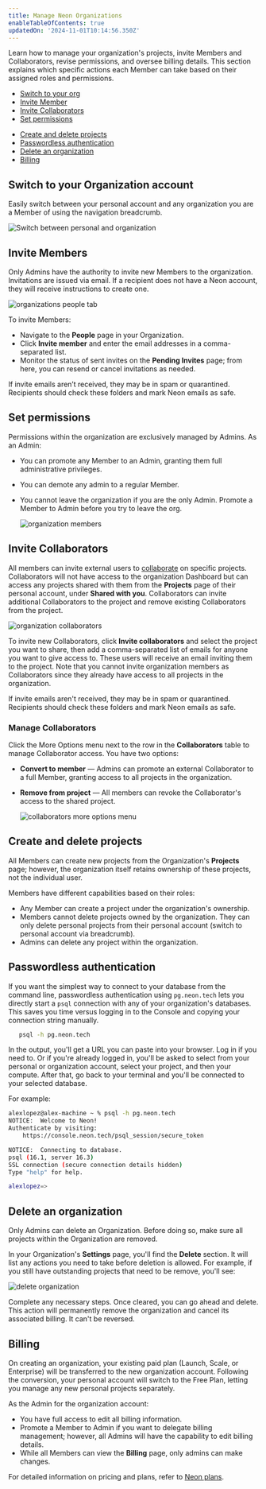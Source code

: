 ```yaml
---
title: Manage Neon Organizations
enableTableOfContents: true
updatedOn: '2024-11-01T10:14:56.350Z'
---
```


<FeatureBeta/>

Learn how to manage your organization's projects, invite Members and Collaborators, revise permissions, and oversee billing details. This section explains which specific actions each Member can take based on their assigned roles and permissions.

<div style={{ display: 'flex' }}>
  <div style={{ flex: 1, paddingRight: '20px' }}>
    <ul>
      <li><a href="#switch-to-your-organization-account">Switch to your org</a></li>
      <li><a href="#invite-members">Invite Member</a></li>
      <li><a href="#invite-collaborators">Invite Collaborators</a></li>
      <li><a href="#set-permissions" style={{ cursor: 'pointer' }} >Set permissions</a></li>
    </ul>
  </div>
  <div style={{ flex: 1 }}>
    <ul>
      <li><a href="#create-and-delete-projects">Create and delete projects</a></li>
      <li><a href="#passwordless-authentication">Passwordless authentication</a></li>
      <li><a href="#delete-an-organization">Delete an organization</a></li>
      <li><a href="#billing">Billing</a></li>
    </ul>
  </div>
</div>

## Switch to your Organization account

Easily switch between your personal account and any organization you are a Member of using the navigation breadcrumb.

![Switch between personal and organization](/docs/manage/switch_to_org.png 'no-border')

## Invite Members

Only Admins have the authority to invite new Members to the organization. Invitations are issued via email. If a recipient does not have a Neon account, they will receive instructions to create one.

![organizations people tab](/docs/manage/orgs_people.png)

To invite Members:

- Navigate to the **People** page in your Organization.
- Click **Invite member** and enter the email addresses in a comma-separated list.
- Monitor the status of sent invites on the **Pending Invites** page; from here, you can resend or cancel invitations as needed.

<Admonition type="note" title="Invites not received?">
If invite emails aren’t received, they may be in spam or quarantined. Recipients should check these folders and mark Neon emails as safe.
</Admonition>

## Set permissions

Permissions within the organization are exclusively managed by Admins. As an Admin:

- You can promote any Member to an Admin, granting them full administrative privileges.
- You can demote any admin to a regular Member.
- You cannot leave the organization if you are the only Admin. Promote a Member to Admin before you try to leave the org.

  ![organization members](/docs/manage/orgs_members_kebab.png 'no-border')

## Invite Collaborators

All members can invite external users to [collaborate](/docs/guides/project-collaboration-guide) on specific projects. Collaborators will not have access to the organization Dashboard but can access any projects shared with them from the **Projects** page of their personal account, under **Shared with you**. Collaborators can invite additional Collaborators to the project and remove existing Collaborators from the project.

![organization collaborators](/docs/manage/org_collaborators.png)

To invite new Collaborators, click **Invite collaborators** and select the project you want to share, then add a comma-separated list of emails for anyone you want to give access to. These users will receive an email inviting them to the project. Note that you cannot invite organization members as Collaborators since they already have access to all projects in the organization.

<Admonition type="note" title="Invites not received?">
If invite emails aren't received, they may be in spam or quarantined. Recipients should check these folders and mark Neon emails as safe.
</Admonition>

### Manage Collaborators

Click the More Options menu next to the row in the **Collaborators** table to manage Collaborator access. You have two options:

- **Convert to member** — Admins can promote an external Collaborator to a full Member, granting access to all projects in the organization.
- **Remove from project** — All members can revoke the Collaborator's access to the shared project.

  ![collaborators more options menu](/docs/manage/orgs_collaborators_kebab.png 'no-border')

## Create and delete projects

All Members can create new projects from the Organization's **Projects** page; however, the organization itself retains ownership of these projects, not the individual user.

Members have different capabilities based on their roles:

- Any Member can create a project under the organization's ownership.
- Members cannot delete projects owned by the organization. They can only delete personal projects from their personal account (switch to personal account via breadcrumb).
- Admins can delete any project within the organization.

## Passwordless authentication

If you want the simplest way to connect to your database from the command line, passwordless authentication using `pg.neon.tech` lets you directly start a `psql` connection with any of your organization's databases. This saves you time versus logging in to the Console and copying your connection string manually.

```bash
   psql -h pg.neon.tech
```

In the output, you'll get a URL you can paste into your browser. Log in if you need to. Or if you're already logged in, you'll be asked to select from your personal or organization account, select your project, and then your compute. After that, go back to your terminal and you'll be connected to your selected database.

For example:

```bash
alexlopez@alex-machine ~ % psql -h pg.neon.tech
NOTICE:  Welcome to Neon!
Authenticate by visiting:
    https://console.neon.tech/psql_session/secure_token

NOTICE:  Connecting to database.
psql (16.1, server 16.3)
SSL connection (secure connection details hidden)
Type "help" for help.

alexlopez=>
```

## Delete an organization

Only Admins can delete an Organization. Before doing so, make sure all projects within the Organization are removed.

In your Organization's **Settings** page, you'll find the **Delete** section. It will list any actions you need to take before deletion is allowed. For example, if you still have outstanding projects that need to be remove, you'll see:

![delete organization](/docs/manage/orgs_delete.png)

Complete any necessary steps. Once cleared, you can go ahead and delete. This action will permanently remove the organization and cancel its associated billing. It can't be reversed.

## Billing

On creating an organization, your existing paid plan (Launch, Scale, or Enterprise) will be transferred to the new organization account. Following the conversion, your personal account will switch to the Free Plan, letting you manage any new personal projects separately.

As the Admin for the organization account:

- You have full access to edit all billing information.
- Promote a Member to Admin if you want to delegate billing management; however, all Admins will have the capability to edit billing details.
- While all Members can view the **Billing** page, only admins can make changes.

For detailed information on pricing and plans, refer to [Neon plans](/docs/introduction/plans).
